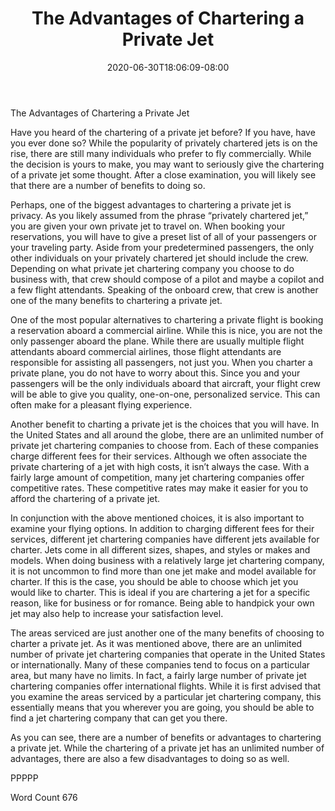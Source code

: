 ﻿---
title: "The Advantages of Chartering a Private Jet"
date: 2020-06-30T18:06:09-08:00
description: "Private Jet Charters TXT Tips for Web Success"
featured_image: "/images/Private Jet Charters TXT.jpg"
tags: ["Private Jet Charters TXT"]
---

The Advantages of Chartering a Private Jet

Have you heard of the chartering of a private jet before?  If you have, have you ever done so?  While the popularity of privately chartered jets is on the rise, there are still many individuals who prefer to fly commercially.  While the decision is yours to make, you may want to seriously give the chartering of a private jet some thought. After a close examination, you will likely see that there are a number of benefits to doing so.  

Perhaps, one of the biggest advantages to chartering a private jet is privacy.  As you likely assumed from the phrase “privately chartered jet,” you are given your own private jet to travel on.  When booking your reservations, you will have to give a preset list of all of your passengers or your traveling party. Aside from your predetermined passengers, the only other individuals on your privately chartered jet should include the crew.  Depending on what private jet chartering company you choose to do business with, that crew should compose of a pilot and maybe a copilot and a few flight attendants. Speaking of the onboard crew, that crew is another one of the many benefits to chartering a private jet.

One of the most popular alternatives to chartering a private flight is booking a reservation aboard a commercial airline.  While this is nice, you are not the only passenger aboard the plane.  While there are usually multiple flight attendants aboard commercial airlines, those flight attendants are responsible for assisting all passengers, not just you.  When you charter a private plane, you do not have to worry about this.  Since you and your passengers will be the only individuals aboard that aircraft, your flight crew will be able to give you quality, one-on-one, personalized service.  This can often make for a pleasant flying experience.  

Another benefit to charting a private jet is the choices that you will have.  In the United States and all around the globe, there are an unlimited number of private jet chartering companies to choose from.  Each of these companies charge different fees for their services.  Although we often associate the private chartering of a jet with high costs, it isn’t always the case. With a fairly large amount of competition, many jet chartering companies offer competitive rates. These competitive rates may make it easier for you to afford the chartering of a private jet.

In conjunction with the above mentioned choices, it is also important to examine your flying options.  In addition to charging different fees for their services, different jet chartering companies have different jets available for charter.  Jets come in all different sizes, shapes, and styles or makes and models.  When doing business with a relatively large jet chartering company, it is not uncommon to find more than one jet make and model available for charter.  If this is the case, you should be able to choose which jet you would like to charter.  This is ideal if you are chartering a jet for a specific reason, like for business or for romance.  Being able to handpick your own jet may also help to increase your satisfaction level.

The areas serviced are just another one of the many benefits of choosing to charter a private jet.  As it was mentioned above, there are an unlimited number of private jet chartering companies that operate in the United States or internationally.  Many of these companies tend to focus on a particular area, but many have no limits. In fact, a fairly large number of private jet chartering companies offer international flights.  While it is first advised that you examine the areas serviced by a particular jet chartering company, this essentially means that you wherever you are going, you should be able to find a jet chartering company that can get you there.

As you can see, there are a number of benefits or advantages to chartering a private jet. While the chartering of a private jet has an unlimited number of advantages, there are also a few disadvantages to doing so as well.  

PPPPP

Word Count 676

